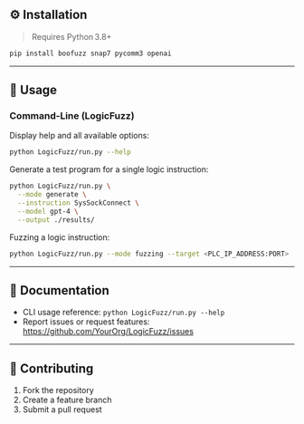 
## ⚙️ Installation

> Requires Python 3.8+

```bash
pip install boofuzz snap7 pycomm3 openai
```


---

## 🚀 Usage

### Command‑Line (LogicFuzz)

Display help and all available options:

```bash
python LogicFuzz/run.py --help
```

Generate a test program for a single logic instruction:

```bash
python LogicFuzz/run.py \
  --mode generate \
  --instruction SysSockConnect \
  --model gpt-4 \
  --output ./results/
```

Fuzzing a logic instruction:

```bash
python LogicFuzz/run.py --mode fuzzing --target <PLC_IP_ADDRESS:PORT>  --RoundTime T --pollTime t --bugNum 1000 --instruction SysMemCpy
```

---

## 📖 Documentation

- CLI usage reference: `python LogicFuzz/run.py --help`  
- Report issues or request features: https://github.com/YourOrg/LogicFuzz/issues
---

## 🤝 Contributing

1. Fork the repository  
2. Create a feature branch  
3. Submit a pull request  



